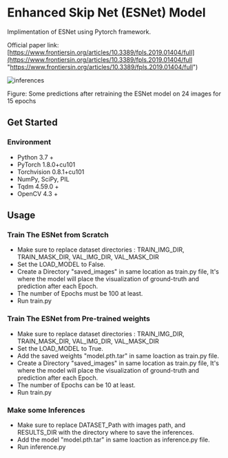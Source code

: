# Enhanced Skip Net (ESNet) Model

Implimentation of ESNet using Pytorch framework.

Official paper link: [https://www.frontiersin.org/articles/10.3389/fpls.2019.01404/full](https://www.frontiersin.org/articles/10.3389/fpls.2019.01404/full "https://www.frontiersin.org/articles/10.3389/fpls.2019.01404/full")

![inferences](https://user-images.githubusercontent.com/39106620/114217881-0afe8400-9969-11eb-9e22-f1242b33f71f.gif)

Figure: Some predictions after retraining the ESNet model on 24 images for 15 epochs

## Get Started

### Environment

* Python 3.7 +
* PyTorch 1.8.0+cu101
* Torchvision 0.8.1+cu101
* NumPy, SciPy, PIL
* Tqdm 4.59.0 +
* OpenCV 4.3 +


## Usage

### Train The ESNet from Scratch

* Make sure to replace dataset directories :
TRAIN_IMG_DIR, TRAIN_MASK_DIR, VAL_IMG_DIR, VAL_MASK_DIR
* Set the LOAD_MODEL to False.
*  Create a Directory "saved_images" in same location as train.py file, It's where the model will place the visualization of ground-truth and prediction after each Epoch.
* The number of Epochs must be 100 at least.
* Run train.py

### Train The ESNet from Pre-trained weights

* Make sure to replace dataset directories :
TRAIN_IMG_DIR, TRAIN_MASK_DIR, VAL_IMG_DIR, VAL_MASK_DIR
* Set the LOAD_MODEL to True.
* Add the saved weights "model.pth.tar" in same loaction as train.py file.
*  Create a Directory "saved_images" in same location as train.py file, It's where the model will place the visualization of ground-truth and prediction after each Epoch.
* The number of Epochs can be 10 at least.
* Run train.py

### Make some Inferences

* Make sure to replace DATASET_Path with images path, and RESULTS_DIR with the directory where to save the inferences.
* Add the model "model.pth.tar" in same loaction as inference.py file.
* Run inference.py


